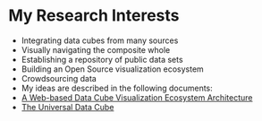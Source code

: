 # My Research Interests

 * Integrating data cubes from many sources
 * Visually navigating the composite whole
 * Establishing a repository of public data sets
 * Building an Open Source visualization ecosystem
 * Crowdsourcing data
 * My ideas are described in the following documents:
 * [A Web-based Data Cube Visualization Ecosystem Architecture](http://curran.github.io/portfolio/2012/A%20Web-based%20Data%20Cube%20Visualization%20Ecosystem%20Architecture.pdf)
 * [The Universal Data Cube](http://curran.github.io/portfolio/2010/Universal%20Data%20Cube.pdf)
